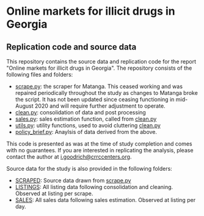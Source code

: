 # Online markets for illicit drugs in Georgia

## Replication code and source data

This repository contains the source data and replication code for the report "Online markets for illicit drugs in Georgia". The repository consists of the following files and folders:
- [scrape.py](https://github.com/crrcgeorgia/matanga/blob/master/scrape.py): the scraper for Matanga. This ceased working and was repaired periodically throughout the study as changes to Matanga broke the script. It has not been updated since ceasing functioning in mid-August 2020 and will require further adjustment to operate.
- [clean.py](https://github.com/crrcgeorgia/matanga/blob/master/clean.py): consolidation of data and post processing
- [sales.py](https://github.com/crrcgeorgia/matanga/blob/master/sales.py): sales estimation function, called from [clean.py](https://github.com/crrcgeorgia/matanga/blob/master/clean.py)
- [utils.py](https://github.com/crrcgeorgia/matanga/blob/master/utils.py): utility functions, used to avoid cluttering [clean.py](https://github.com/crrcgeorgia/matanga/blob/master/clean.py)
- [policy_brief.py](https://github.com/crrcgeorgia/matanga/blob/master/policy_brief.py): Anaylsis of data derived from the above.

This code is presented as was at the time of study completion and comes with no guarantees. If you are interested in replicating the analysis, please contact the author at [i.goodrich@crrccenters.org](mailto:i.goodrich@crrccenters.org).

Source data for the study is also provided in the following folders:

- [SCRAPED](https://github.com/crrcgeorgia/matanga/tree/master/DATA/INPUT/SCRAPED): Source data drawn from [scrape.py](https://github.com/crrcgeorgia/matanga/blob/master/scrape.py)
- [LISTINGS](https://github.com/crrcgeorgia/matanga/tree/master/DATA/OUTPUT/LISTINGS/CSV): All listing data following consolidation and cleaning. Observed at listing per scrape.
- [SALES](https://github.com/crrcgeorgia/matanga/tree/master/DATA/OUTPUT/SALES/CSV): All sales data following sales estimation. Observed at listing per day.
